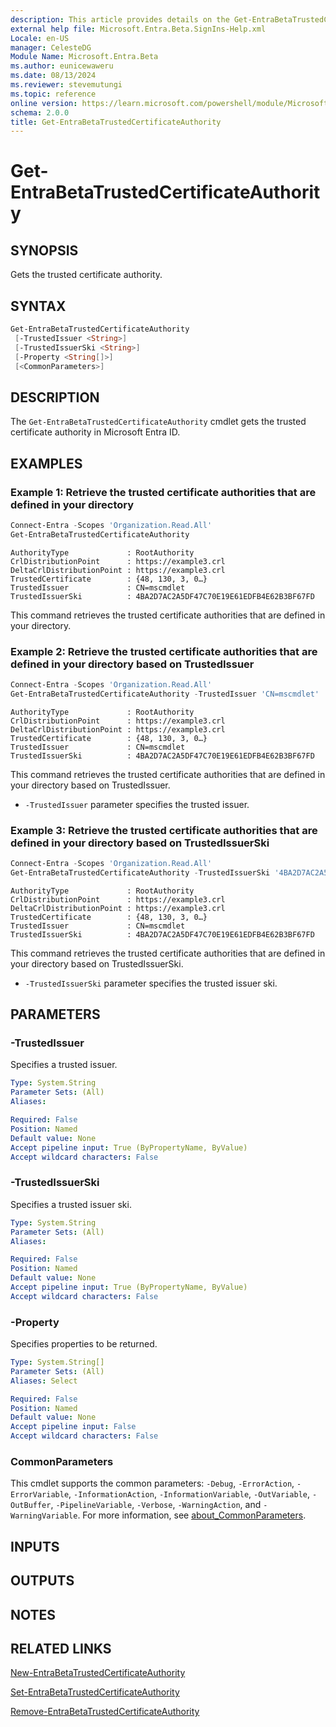 ```yaml
---
description: This article provides details on the Get-EntraBetaTrustedCertificateAuthority command.
external help file: Microsoft.Entra.Beta.SignIns-Help.xml
Locale: en-US
manager: CelesteDG
Module Name: Microsoft.Entra.Beta
ms.author: eunicewaweru
ms.date: 08/13/2024
ms.reviewer: stevemutungi
ms.topic: reference
online version: https://learn.microsoft.com/powershell/module/Microsoft.Entra.Beta/Get-EntraBetaTrustedCertificateAuthority
schema: 2.0.0
title: Get-EntraBetaTrustedCertificateAuthority
---
```


# Get-EntraBetaTrustedCertificateAuthority

## SYNOPSIS

Gets the trusted certificate authority.

## SYNTAX

```powershell
Get-EntraBetaTrustedCertificateAuthority
 [-TrustedIssuer <String>]
 [-TrustedIssuerSki <String>]
 [-Property <String[]>]
 [<CommonParameters>]
```

## DESCRIPTION

The `Get-EntraBetaTrustedCertificateAuthority` cmdlet gets the trusted certificate authority in Microsoft Entra ID.

## EXAMPLES

### Example 1: Retrieve the trusted certificate authorities that are defined in your directory

```powershell
Connect-Entra -Scopes 'Organization.Read.All'
Get-EntraBetaTrustedCertificateAuthority
```

```Output
AuthorityType             : RootAuthority
CrlDistributionPoint      : https://example3.crl
DeltaCrlDistributionPoint : https://example3.crl
TrustedCertificate        : {48, 130, 3, 0…}
TrustedIssuer             : CN=mscmdlet
TrustedIssuerSki          : 4BA2D7AC2A5DF47C70E19E61EDFB4E62B3BF67FD
```

This command retrieves the trusted certificate authorities that are defined in your directory.

### Example 2: Retrieve the trusted certificate authorities that are defined in your directory based on TrustedIssuer

```powershell
Connect-Entra -Scopes 'Organization.Read.All'
Get-EntraBetaTrustedCertificateAuthority -TrustedIssuer 'CN=mscmdlet'
```

```Output
AuthorityType             : RootAuthority
CrlDistributionPoint      : https://example3.crl
DeltaCrlDistributionPoint : https://example3.crl
TrustedCertificate        : {48, 130, 3, 0…}
TrustedIssuer             : CN=mscmdlet
TrustedIssuerSki          : 4BA2D7AC2A5DF47C70E19E61EDFB4E62B3BF67FD
```

This command retrieves the trusted certificate authorities that are defined in your directory based on TrustedIssuer.

- `-TrustedIssuer` parameter specifies the trusted issuer.

### Example 3: Retrieve the trusted certificate authorities that are defined in your directory based on TrustedIssuerSki

```powershell
Connect-Entra -Scopes 'Organization.Read.All'
Get-EntraBetaTrustedCertificateAuthority -TrustedIssuerSki '4BA2D7AC2A5DF47C70E19E61EDFB4E62B3BF67FD'
```

```Output
AuthorityType             : RootAuthority
CrlDistributionPoint      : https://example3.crl
DeltaCrlDistributionPoint : https://example3.crl
TrustedCertificate        : {48, 130, 3, 0…}
TrustedIssuer             : CN=mscmdlet
TrustedIssuerSki          : 4BA2D7AC2A5DF47C70E19E61EDFB4E62B3BF67FD
```

This command retrieves the trusted certificate authorities that are defined in your directory based on TrustedIssuerSki.

- `-TrustedIssuerSki` parameter specifies the trusted issuer ski.

## PARAMETERS

### -TrustedIssuer

Specifies a trusted issuer.

```yaml
Type: System.String
Parameter Sets: (All)
Aliases:

Required: False
Position: Named
Default value: None
Accept pipeline input: True (ByPropertyName, ByValue)
Accept wildcard characters: False
```

### -TrustedIssuerSki

Specifies a trusted issuer ski.

```yaml
Type: System.String
Parameter Sets: (All)
Aliases:

Required: False
Position: Named
Default value: None
Accept pipeline input: True (ByPropertyName, ByValue)
Accept wildcard characters: False
```

### -Property

Specifies properties to be returned.

```yaml
Type: System.String[]
Parameter Sets: (All)
Aliases: Select

Required: False
Position: Named
Default value: None
Accept pipeline input: False
Accept wildcard characters: False
```

### CommonParameters

This cmdlet supports the common parameters: `-Debug`, `-ErrorAction`, `-ErrorVariable`, `-InformationAction`, `-InformationVariable`, `-OutVariable`, `-OutBuffer`, `-PipelineVariable`, `-Verbose`, `-WarningAction`, and `-WarningVariable`. For more information, see [about_CommonParameters](https://go.microsoft.com/fwlink/?LinkID=113216).

## INPUTS

## OUTPUTS

## NOTES

## RELATED LINKS

[New-EntraBetaTrustedCertificateAuthority](New-EntraBetaTrustedCertificateAuthority.md)

[Set-EntraBetaTrustedCertificateAuthority](Set-EntraBetaTrustedCertificateAuthority.md)

[Remove-EntraBetaTrustedCertificateAuthority](Remove-EntraBetaTrustedCertificateAuthority.md)
